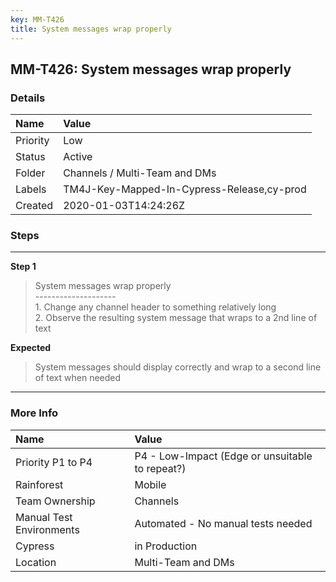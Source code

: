 ```yaml
---
key: MM-T426
title: System messages wrap properly
---
```


## MM-T426: System messages wrap properly

### Details

| Name     | Value                                      |
| :------- | :----------------------------------------- |
| Priority | Low                                        |
| Status   | Active                                     |
| Folder   | Channels / Multi-Team and DMs              |
| Labels   | TM4J-Key-Mapped-In-Cypress-Release,cy-prod |
| Created  | 2020-01-03T14:24:26Z                       |

### Steps

<hr/>

**Step 1**

> <article>System messages wrap properly<br />--------------------<br />1. Change any channel header to something relatively long<br />2. Observe the resulting system message that wraps to a 2nd line of text</article>

**Expected**

> <article>System messages should display correctly and wrap to a second line of text when needed</article>

<hr/>

### More Info

| Name                     | Value                                           |
| :----------------------- | :---------------------------------------------- |
| Priority P1 to P4        | P4 - Low-Impact (Edge or unsuitable to repeat?) |
| Rainforest               | Mobile                                          |
| Team Ownership           | Channels                                        |
| Manual Test Environments | Automated - No manual tests needed              |
| Cypress                  | in Production                                   |
| Location                 | Multi-Team and DMs                              |
